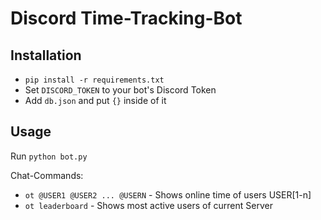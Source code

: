 # Discord Time-Tracking-Bot

## Installation
- `pip install -r requirements.txt`
- Set `DISCORD_TOKEN` to your bot's Discord Token
- Add `db.json` and put `{}` inside of it

## Usage

Run `python bot.py`

Chat-Commands:
- `ot @USER1 @USER2 ... @USERN` - Shows online time of users USER[1-n]
- `ot leaderboard` - Shows most active users of current Server

